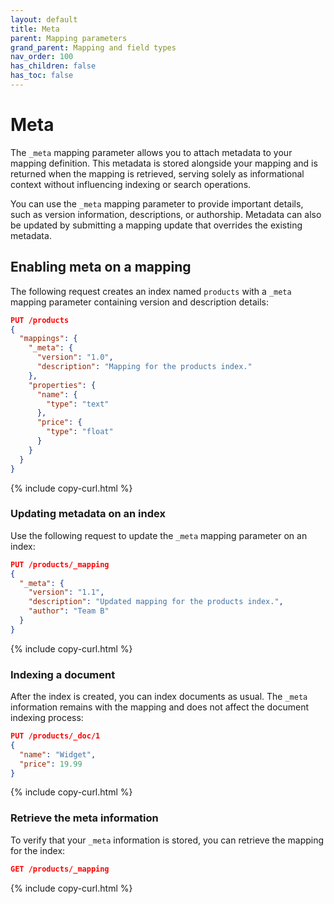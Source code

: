 ```yaml
---
layout: default
title: Meta
parent: Mapping parameters
grand_parent: Mapping and field types
nav_order: 100
has_children: false
has_toc: false
---
```


# Meta

The `_meta` mapping parameter allows you to attach metadata to your mapping definition. This metadata is stored alongside your mapping and is returned when the mapping is retrieved, serving solely as informational context without influencing indexing or search operations.

You can use the `_meta` mapping parameter to provide important details, such as version information, descriptions, or authorship. Metadata can also be updated by submitting a mapping update that overrides the existing metadata.


## Enabling meta on a mapping

The following request creates an index named `products` with a `_meta` mapping parameter containing version and description details:

```json
PUT /products
{
  "mappings": {
    "_meta": {
      "version": "1.0",
      "description": "Mapping for the products index."
    },
    "properties": {
      "name": {
        "type": "text"
      },
      "price": {
        "type": "float"
      }
    }
  }
}
```
{% include copy-curl.html %}

### Updating metadata on an index

Use the following request to update the `_meta` mapping parameter on an index:

```json
PUT /products/_mapping
{
  "_meta": {
    "version": "1.1",
    "description": "Updated mapping for the products index.",
    "author": "Team B"
  }
}
```
{% include copy-curl.html %}

### Indexing a document

After the index is created, you can index documents as usual. The `_meta` information remains with the mapping and does not affect the document indexing process:

```json
PUT /products/_doc/1
{
  "name": "Widget",
  "price": 19.99
}
```
{% include copy-curl.html %}

### Retrieve the meta information

To verify that your `_meta` information is stored, you can retrieve the mapping for the index:

```json
GET /products/_mapping
```
{% include copy-curl.html %}
